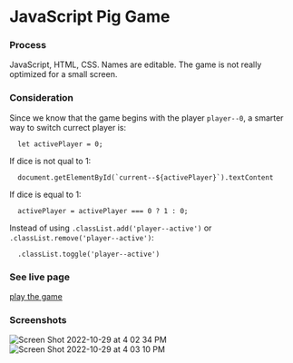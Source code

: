 # JavaScript Pig Game

### Process
JavaScript, HTML, CSS. Names are editable. The game is not really optimized for a small screen.

### Consideration
Since we know that the game begins with the player `player--0`, a smarter way to switch currect player is:
```
  let activePlayer = 0;
```
If dice is not qual to 1:
```
  document.getElementById(`current--${activePlayer}`).textContent
```
If dice is equal to 1:
```
  activePlayer = activePlayer === 0 ? 1 : 0; 
```
Instead of using `.classList.add('player--active')` or `.classList.remove('player--active')`:
```
  .classList.toggle('player--active')
```
### See live page
[play the game]()

### Screenshots
![Screen Shot 2022-10-29 at 4 02 34 PM](https://user-images.githubusercontent.com/86169204/198850543-961c12d1-94ea-4d12-9d84-1f04d7261ba2.png)
![Screen Shot 2022-10-29 at 4 03 10 PM](https://user-images.githubusercontent.com/86169204/198850563-4e59aa10-8d47-40be-9b9f-a3020e48a547.png)
